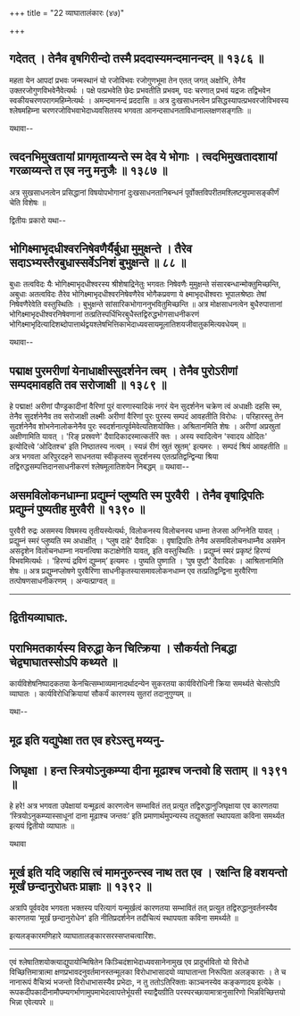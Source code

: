+++
title = "22 व्याघातालंकारः (४७)"

+++


## गदेतत् । तेनैव वृषगिरीन्दो तस्मै प्रददास्यमन्दमानन्दम् ॥ १३८६ ॥

महता येन आपदां प्रभवः जन्मस्थानं यो रजोविभवः रजोगुणभूमा तेन एतत् जगत्
अक्षोभि, तेनैव उक्तरजोगुणविभवेनैवेत्यर्थः । पक्षे पत्प्रभवेति छेदः
प्रभवतीति प्रभवम्, पदः चरणात् प्रभवं यद्रजः तद्विभवेन
स्वकीयचरणपरागमहिम्नेत्यर्थः । अमन्दमानन्दं प्रददासि ॥ अत्र दुःखसाधनत्वेन
प्रसिद्धस्यापत्प्रभवरजोविभवस्य श्लेषमहिम्ना चरणरजोविभवाभेदाध्यवसितस्य
भगवता आनन्दसाधनताविधानाल्लक्षणसङ्गतिः ॥

यथावा--



## त्वदनभिमुखतायां प्रागमृताय्यन्ते स्म देव ये भोगाः । त्वदभिमुखतादशायां गरळाय्यन्ते त एव ननु मनुजैः ॥ १३८७ ॥

अत्र सुखसाधनत्वेन प्रसिद्धानां विषयोपभोगानां दुःखसाधनतानिबन्धनं
पूर्वोक्तविपरीतमश्लिष्टमुपमासङ्कीर्णं चेति विशेषः ॥

द्वितीयः प्रकारो यथा--



## भोगिक्ष्माभृदधीश्वरनिषेवणैर्यैर्बुधा मुमुक्षन्ते । तैरेव सदाऽभ्यस्तैरबुधास्सर्वेऽनिशं बुभुक्षन्ते ॥ ८८ ॥

बुधाः तत्वविदः यैः भोगिक्ष्माभृदधीश्वरस्य श्रीशेषाद्रिनेतुः भगवतः
निषेवणैः मुमुक्षन्ते संसारबन्धान्मोक्तुमिच्छन्ति, अबुधाः अतत्वविदः तैरेव
भोगिक्ष्माभृदधीश्वरनिषेवणैरेव भोगैकप्रवणा ये क्ष्माभृदधीश्वराः
भूपालश्रेष्ठाः तेषां निषेवणैरेवेति वस्तुस्थितिः । बुभुक्षन्ते
सांसारिकभोगाननुभवितुमिच्छन्ति ॥ अत्र मोक्षसाधनत्वेन बुधैरुपात्तानां
भोगिक्ष्माभृदधीश्वरनिषेवणानां
तत्प्रतिस्पर्धिभिरबुधैस्तद्विरुद्धभोगसाधनीकरणं
भोगिक्ष्माभृदित्यादिशब्दोपात्तार्थद्वयश्लेषभित्तिकाभेदाध्यवसायमूलातिशयजीवातुकमित्यवधेयम्
॥

यथावा--



## पद्माक्ष पुरमरीणां येनाधाक्षीस्सुदर्शनेन त्वम् । तेनैव पुरोऽरीणां सम्पदमावहति तव सरोजाक्षी ॥ १३८९ ॥

हे पद्माक्ष! अरीणां पौण्ड्रकादीनां वैरिणां पुरं वारणास्यादिकं नगरं येन
सुदर्शनेन चक्रेण त्वं अधाक्षीः दहसि स्म, तेनैव सुदर्शनेनैव तव सरोजाक्षी
लक्ष्मीः अरीणां वैरिणां पुरः पुरस्य सम्पदं आवहतीति विरोधः । परिहारस्तु
तेन सुदर्शनेनैव शोभनेनालोकनेनैव पुरः स्वदर्शनात्पूर्वमेवेत्यतिशयोक्तिः।
अश्रितानमिति शेषः । अरीणां अप्रस्रुतां अक्षीणामिति यावत् । 'रिङ्
प्रस्रवणे' दैवादिकादस्मात्कर्तरि क्तः । अस्य स्वादित्वेन 'स्वादय ओदितः'
इत्योदित्त्वे ‘ओदितश्च' इति निष्ठातस्य नत्वम् । स्यन्नं रीणं स्रुतं
स्रुतम्' इत्यमरः । सम्पदं श्रियं आवहतीति ॥ अत्र भगवता अरिपुरदहने साधनतया
स्वीकृतस्य सुदर्शनस्य एतत्प्रतिद्वन्द्विन्या श्रिया
तद्विरुद्धसम्पत्तिदानसाधनीकरणं श्लेषमूलातिशयेन निबद्धम् ॥ यथावा--



## असमविलोकनधाम्ना प्रद्युम्नं प्लुष्यति स्म पुरवैरी । तेनैव वृषाद्रिपतिः प्रद्युम्नं पुष्यतीह मुरवैरी ॥ १३९० ॥

पुरवैरी रुद्रः असमस्य विषमस्य तृतीयस्येत्यर्थः, विलोकनस्य विलोचनस्य
धाम्ना तेजसा अग्निनेति यावत् । प्रद्युम्नं स्मरं प्लुष्यति स्म अधाक्षीत्
। ‘प्लुष दाहे' दैवादिकः । वृषाद्रिपतिः तेनैव असमविलोचनधाम्नैव असमेन
असदृशेन विलोचनधाम्ना नयनत्विषा कटाक्षेणेति यावत्, इति वस्तुस्थितिः ।
प्रद्युम्नं स्मरं प्रकृष्टं हिरण्यं विभवमित्यर्थः । 'हिरण्यं द्रविणं
द्युम्नम्’ इत्यमरः । पुष्यति पुष्णाति । ‘पुष पुष्टौ’ दैवादिकः ।
आश्रितानामिति शेषः ॥ अत्र प्रद्युम्नप्लोषणे पुरवैरिणा
साधनीकृतस्यासमावलोकनधाम्न एव तत्प्रतिद्वन्द्विना मुरवैरिणा
तत्पोषणसाधनीकरणम् । अन्यत्प्राग्वत् ॥

------------------------------------------------------------------------

## द्वितीयव्याघातः.





## पराभिमतकार्यस्य विरुद्धा केन चित्क्रिया । सौकर्यतो निबद्धा चेद्व्याघातस्सोऽपि कथ्यते ॥

कार्यविशेषनिष्पादकतया केनचित्सम्भाव्यमानादर्थादन्येन सुकरतया
कार्यविरोधिनी क्रिया समर्थ्यते चेत्सोऽपि व्याघातः । कार्यविरोधिक्रियायां
सौकर्यं कारणस्य सुतरां तदानुगुण्यम् ॥

यथा--



## मूढ इति यद्युपेक्षा तत एव हरेऽस्तु मय्यनु-

## जिघृक्षा । हन्त स्त्रियोऽनुकम्प्या दीना मूढाश्च जन्तवो हि सताम् ॥ १३९१ ॥

हे हरे! अत्र भगवता उपेक्षायां यन्मूढत्वं कारणत्वेन सम्भावितं तत्
प्रत्युत तद्विरुद्धानुजिघृक्षाया एव कारणतया ‘स्त्रियोऽनुकम्प्यास्साधूनां
दाना मूढाश्च जन्तवः’ इति प्रमाणार्थमुपन्यस्य तद्युक्ततां स्थापयता कविना
समर्थ्यत इत्ययं द्वितीयो व्याघातः ॥

यथावा



## मूर्ख इति यदि जहासि त्वं मामनुरुन्त्स्व नाथ तत एव । रक्षन्ति हि वशयन्तो मूर्खं छन्दानुरोधतः प्राज्ञाः ॥ १३९२ ॥

अत्रापि पूर्ववदेव भगवता भक्तस्य परित्यागं यन्मूर्खत्वं कारणतया सम्भावितं
तत् प्रत्युत तद्विरुद्धानुवर्तनस्यैव कारणतया ‘मूर्खं छन्दानुरोधेन' इति
नीतिप्रदर्शनेन तदौचित्यं स्थापयता कविना समर्थ्यते ॥

इत्यलङ्कारमणिहारे व्याघातालङ्कारसरस्सप्तचत्वारिंशः.

------------------------------------------------------------------------

एवं श्लेषातिशयोक्त्याद्युपायोन्मिषितेन किञ्चिदंशाभेदाध्यवसानेनामुख एव
प्रादुर्भावितो यो विरोधो विच्छित्तिमात्रात्मा
क्षणप्रभावदनुवर्तमानस्तन्मूलका विरोधाभासादयो व्याघातान्ता निरूपिता
अलङ्काराः । ते च नानारूपं वैचित्र्यं भजन्तो विरोधाभासस्यैव प्रभेदाः, न
तु ततोऽतिरिक्ताः काञ्चनस्येव कङ्कणादय इत्येके ।
रूपकदीपकादीनामौपम्यगर्भाणामुपमाभेदत्वापत्तेर्भूयसी स्याद्वैयग्रीति
परस्परच्छायामात्रानुसारिणो भिन्नविच्छित्तयो भिन्ना एवेत्यपरे ॥

